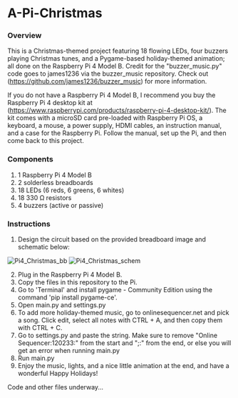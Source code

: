 # A-Pi-Christmas

### Overview
This is a Christmas-themed project featuring 18 flowing LEDs, four buzzers playing Christmas tunes, and a Pygame-based holiday-themed animation; all done on the Raspberry Pi 4 Model B. Credit for the "buzzer_music.py" code goes to james1236 via the buzzer_music repository. Check out (https://github.com/james1236/buzzer_music) for more information. 

If you do not have a Raspberry Pi 4 Model B, I recommend you buy the Raspberry Pi 4 desktop kit at (https://www.raspberrypi.com/products/raspberry-pi-4-desktop-kit/). The kit comes with a microSD card pre-loaded with Raspberry Pi OS, a keyboard, a mouse, a power supply, HDMI cables, an instruction manual, and a case for the Raspberry Pi. Follow the manual, set up the Pi, and then come back to this project.

### Components
1) 1 Raspberry Pi 4 Model B
2) 2 solderless breadboards
3) 18 LEDs (6 reds, 6 greens, 6 whites)
4) 18 330 Ω resistors
5) 4 buzzers (active or passive)

### Instructions
1) Design the circuit based on the provided breadboard image and schematic below:

![Pi4_Christmas_bb](https://github.com/mvinza34/A-Pi-Christmas/assets/89809703/e19bd6b7-8da3-49e8-9fa1-e589f132ca03)
![Pi4_Christmas_schem](https://github.com/mvinza34/A-Pi-Christmas/assets/89809703/a8b7ba40-de1d-4967-aeb9-59c298127f77)

2) Plug in the Raspberry Pi 4 Model B.
3) Copy the files in this repository to the Pi.
4) Go to 'Terminal' and install pygame - Community Edition using the command 'pip install pygame-ce'.
5) Open main.py and settings.py
6) To add more holiday-themed music, go to onlinesequencer.net and pick a song. Click edit, select all notes with CTRL + A, and then copy them with CTRL + C.
7) Go to settings.py and paste the string. Make sure to remove "Online Sequencer:120233:" from the start and ";:" from the end, or else you will get an error when running main.py 
8) Run main.py
9) Enjoy the music, lights, and a nice little animation at the end, and have a wonderful Happy Holidays! 

   
Code and other files underway...
